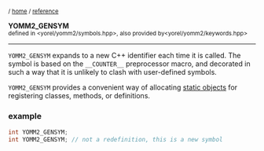 <sub>/ [home](/README.md) / [reference](/reference/README.md) </sub>

**YOMM2_GENSYM**<br>
<sub>defined in <yorel/yomm2/symbols.hpp>, also provided by<yorel/yomm2/keywords.hpp></sub>

---
`YOMM2_GENSYM` expands to a new C++ identifier each time it is called. The
symbol is based on the `__COUNTER__` preprocessor macro, and decorated in such a
way that it is unlikely to clash with user-defined symbols.

`YOMM2_GENSYM` provides a convenient way of allocating [static
objects](static-object.md) for registering classes, methods, or definitions.

### example

```c++
int YOMM2_GENSYM;
int YOMM2_GENSYM; // not a redefinition, this is a new symbol
```
